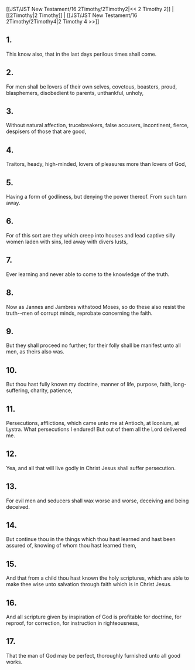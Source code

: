 [[JST/JST New Testament/16 2Timothy/2Timothy2|<< 2 Timothy 2]] | [[2Timothy|2 Timothy]] | [[JST/JST New Testament/16 2Timothy/2Timothy4|2 Timothy 4 >>]]
## 1.
This know also, that in the last days perilous times shall come.
## 2.
For men shall be lovers of their own selves, covetous, boasters, proud, blasphemers, disobedient to parents, unthankful, unholy,
## 3.
Without natural affection, trucebreakers, false accusers, incontinent, fierce, despisers of those that are good,
## 4.
Traitors, heady, high-minded, lovers of pleasures more than lovers of God,
## 5.
Having a form of godliness, but denying the power thereof. From such turn away.
## 6.
For of this sort are they which creep into houses and lead captive silly women laden with sins, led away with divers lusts,
## 7.
Ever learning and never able to come to the knowledge of the truth.
## 8.
Now as Jannes and Jambres withstood Moses, so do these also resist the truth\--men of corrupt minds, reprobate concerning the faith.
## 9.
But they shall proceed no further; for their folly shall be manifest unto all men, as theirs also was.
## 10.
But thou hast fully known my doctrine, manner of life, purpose, faith, long-suffering, charity, patience,
## 11.
Persecutions, afflictions, which came unto me at Antioch, at Iconium, at Lystra. What persecutions I endured! But out of them all the Lord delivered me.
## 12.
Yea, and all that will live godly in Christ Jesus shall suffer persecution.
## 13.
For evil men and seducers shall wax worse and worse, deceiving and being deceived.
## 14.
But continue thou in the things which thou hast learned and hast been assured of, knowing of whom thou hast learned them,
## 15.
And that from a child thou hast known the holy scriptures, which are able to make thee wise unto salvation through faith which is in Christ Jesus.
## 16.
And all scripture given by inspiration of God is profitable for doctrine, for reproof, for correction, for instruction in righteousness,
## 17.
That the man of God may be perfect, thoroughly furnished unto all good works.

